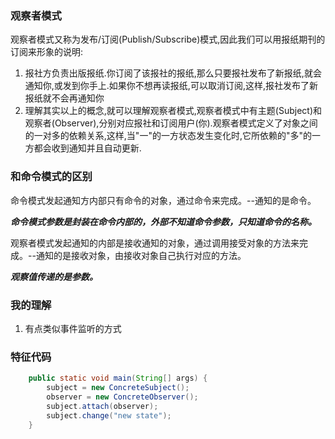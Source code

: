 ### 观察者模式

观察者模式又称为发布/订阅(Publish/Subscribe)模式,因此我们可以用报纸期刊的订阅来形象的说明:
1. 报社方负责出版报纸.你订阅了该报社的报纸,那么只要报社发布了新报纸,就会通知你,或发到你手上.如果你不想再读报纸,可以取消订阅,这样,报社发布了新报纸就不会再通知你
2. 理解其实以上的概念,就可以理解观察者模式,观察者模式中有主题(Subject)和观察者(Observer),分别对应报社和订阅用户(你).观察者模式定义了对象之间的一对多的依赖关系,这样,当"一"的一方状态发生变化时,它所依赖的"多"的一方都会收到通知并且自动更新.

### 和命令模式的区别

命令模式发起通知方内部只有命令的对象，通过命令来完成。--通知的是命令。


***命令模式参数是封装在命令内部的，外部不知道命令参数，只知道命令的名称。***


观察者模式发起通知的内部是接收通知的对象，通过调用接受对象的方法来完成。--通知的是接收对象，由接收对象自己执行对应的方法。

***观察值传递的是参数。***


### 我的理解
1. 有点类似事件监听的方式

### 特征代码

```java
	public static void main(String[] args) {
		subject = new ConcreteSubject();
		observer = new ConcreteObserver();
		subject.attach(observer);
		subject.change("new state");
	}
```

